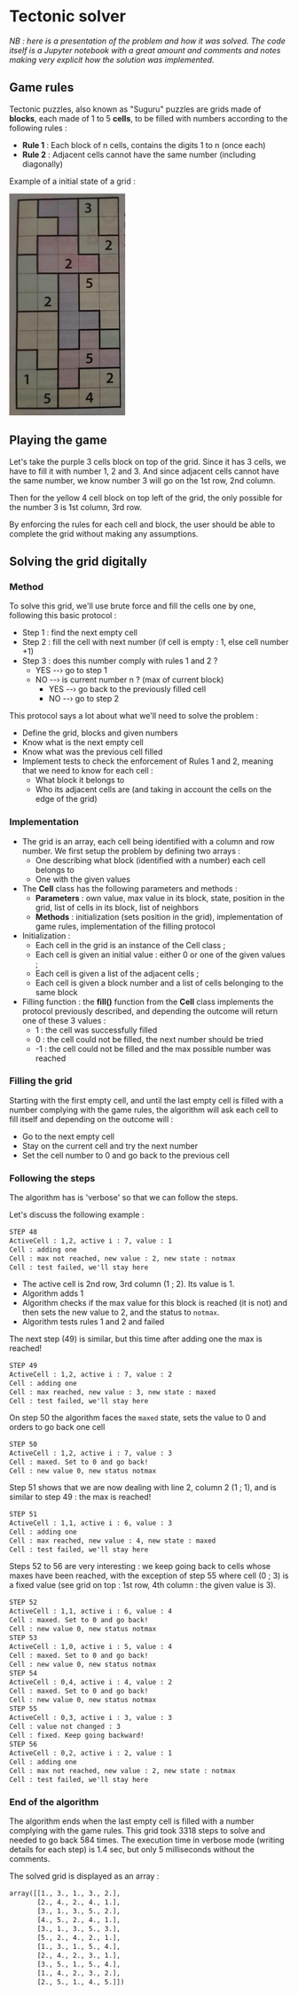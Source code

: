 # Tectonic solver

*NB : here is a presentation of the problem and how it was solved. The code itself is a Jupyter notebook with a great amount and comments and notes making very explicit how the solution was implemented.*

## Game rules

Tectonic puzzles, also known as "Suguru" puzzles are grids made of **blocks**, each made of 1 to 5 **cells**, to be filled with numbers according to the following rules : 

- **Rule 1** : Each block of n cells, contains the digits 1 to n (once each)
- **Rule 2** : Adjacent cells cannot have the same number (including diagonally)

Example of a initial state of a grid : 

![Grid to solve](GrilleVide_s.jpeg)

## Playing the game

Let's take the purple 3 cells block on top of the grid. Since it has 3 cells, we have to fill it with number 1, 2 and 3. And since adjacent cells cannot have the same number, we know number 3 will go on the 1st row, 2nd column.

Then for the yellow 4 cell block on top left of the grid, the only possible for the number 3 is 1st column, 3rd row.

By enforcing the rules for each cell and block, the user should be able to complete the grid without making any assumptions.



## Solving the grid digitally

### Method

To solve this grid, we'll use brute force and fill the cells one by one, following this basic protocol : 

* Step 1 : find the next empty cell
* Step 2 : fill the cell with next number (if cell is empty : 1, else cell number +1)
* Step 3 : does this number comply with rules 1 and 2 ?
  * YES --› go to step 1
  * NO --› is current number n ? (max of current block)
    * YES --› go back to the previously filled cell
    * NO --› go to step 2



This protocol says a lot about what we'll need to solve the problem :

* Define the grid, blocks and given numbers
* Know what is the next empty cell
* Know what was the previous cell filled
* Implement tests to check the enforcement of Rules 1 and 2, meaning that we need to know for each cell :
  * What block it belongs to
  * Who its adjacent cells are (and taking in account the cells on the edge of the grid)

### Implementation

* The grid is an array, each cell being identified with a column and row number. We first setup the problem by defining two arrays :
  * One describing what block (identified with a number) each cell belongs to
  * One with the given values
* The **Cell** class has the following parameters and methods : 
  * **Parameters** : own value, max value in its block, state, position in the grid, list of cells in its block, list of neighbors
  * **Methods** : initialization (sets position in the grid), implementation of game rules, implementation of the filling protocol
* Initialization :
  * Each cell in the grid is an instance of the Cell class ;
  * Each cell is given an initial value : either 0 or one of the given values ;
  * Each cell is given a list of the adjacent cells ;
  * Each cell is given a block number and a list of cells belonging to the same block
* Filling function : the **fill()** function from the **Cell** class implements the protocol previously described, and depending the outcome will return one of these 3 values : 
  * 1 : the cell was successfully filled
  * 0 : the cell could not be filled, the next number should be tried
  * -1 : the cell could not be filled and the max possible number was reached

### Filling the grid

Starting with the first empty cell, and until the last empty cell is filled with a number complying with the game rules, the algorithm will ask each cell to fill itself and depending on the outcome will : 

* Go to the next empty cell
* Stay on the current cell and try the next number
* Set the cell number to 0 and go back to the previous cell

### Following the steps

The algorithm has is 'verbose' so that we can follow the steps. 

Let's discuss the following example : 

```
STEP 48
ActiveCell : 1,2, active i : 7, value : 1
Cell : adding one
Cell : max not reached, new value : 2, new state : notmax
Cell : test failed, we'll stay here
```

* The active cell is 2nd row, 3rd column (1 ; 2). Its value is 1. 
* Algorithm adds 1
* Algorithm checks if the max value for this block is reached (it is not) and then sets the new value to 2, and the status to `notmax`. 
* Algorithm tests rules 1 and 2 and failed 

The next step (49) is similar, but this time after adding one the max is reached! 

```
STEP 49
ActiveCell : 1,2, active i : 7, value : 2
Cell : adding one
Cell : max reached, new value : 3, new state : maxed
Cell : test failed, we'll stay here
```

On step 50 the algorithm faces the `maxed` state, sets the value to  0 and orders to go back one cell

```
STEP 50
ActiveCell : 1,2, active i : 7, value : 3
Cell : maxed. Set to 0 and go back!
Cell : new value 0, new status notmax
```

Step 51 shows that we are now dealing with line 2, column 2 (1 ; 1), and is similar to step 49 : the max is reached!

```
STEP 51
ActiveCell : 1,1, active i : 6, value : 3
Cell : adding one
Cell : max reached, new value : 4, new state : maxed
Cell : test failed, we'll stay here
```

Steps 52 to 56 are very interesting : we keep going back to cells whose maxes have been reached, with the exception of step 55 where cell (0 ; 3) is a fixed value (see grid on top : 1st row, 4th column : the given value is 3).

```
STEP 52
ActiveCell : 1,1, active i : 6, value : 4
Cell : maxed. Set to 0 and go back!
Cell : new value 0, new status notmax
STEP 53
ActiveCell : 1,0, active i : 5, value : 4
Cell : maxed. Set to 0 and go back!
Cell : new value 0, new status notmax
STEP 54
ActiveCell : 0,4, active i : 4, value : 2
Cell : maxed. Set to 0 and go back!
Cell : new value 0, new status notmax
STEP 55
ActiveCell : 0,3, active i : 3, value : 3
Cell : value not changed : 3
Cell : fixed. Keep going backward!
STEP 56
ActiveCell : 0,2, active i : 2, value : 1
Cell : adding one
Cell : max not reached, new value : 2, new state : notmax
Cell : test failed, we'll stay here
```

### End of the algorithm

The algorithm ends when the last empty cell is filled with a number complying with the game rules. This grid took 3318 steps to solve and needed to go back 584 times. The execution time in verbose mode (writing details for each step) is 1.4 sec, but only 5 milliseconds without the comments.

The solved grid is displayed as an array : 

```
array([[1., 3., 1., 3., 2.],
       [2., 4., 2., 4., 1.],
       [3., 1., 3., 5., 2.],
       [4., 5., 2., 4., 1.],
       [3., 1., 3., 5., 3.],
       [5., 2., 4., 2., 1.],
       [1., 3., 1., 5., 4.],
       [2., 4., 2., 3., 1.],
       [3., 5., 1., 5., 4.],
       [1., 4., 2., 3., 2.],
       [2., 5., 1., 4., 5.]])
```
